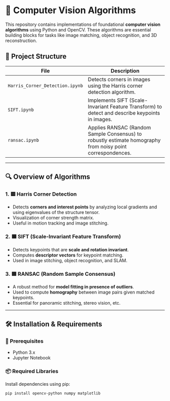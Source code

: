 # 🧠 Computer Vision Algorithms

This repository contains implementations of foundational **computer vision algorithms** using Python and OpenCV. These algorithms are essential building blocks for tasks like image matching, object recognition, and 3D reconstruction.

## 📂 Project Structure

| File | Description |
|------|-------------|
| `Harris_Corner_Detection.ipynb` | Detects corners in images using the Harris corner detection algorithm. |
| `SIFT.ipynb` | Implements SIFT (Scale-Invariant Feature Transform) to detect and describe keypoints in images. |
| `ransac.ipynb` | Applies RANSAC (Random Sample Consensus) to robustly estimate homography from noisy point correspondences. |

---

## 🔍 Overview of Algorithms

### 1. 🟨 Harris Corner Detection
- Detects **corners and interest points** by analyzing local gradients and using eigenvalues of the structure tensor.
- Visualization of corner strength matrix.
- Useful in motion tracking and image stitching.

### 2. 🟦 SIFT (Scale-Invariant Feature Transform)
- Detects keypoints that are **scale and rotation invariant**.
- Computes **descriptor vectors** for keypoint matching.
- Used in image stitching, object recognition, and SLAM.

### 3. 🟥 RANSAC (Random Sample Consensus)
- A robust method for **model fitting in presence of outliers**.
- Used to compute **homography** between image pairs given matched keypoints.
- Essential for panoramic stitching, stereo vision, etc.

---

## 🛠️ Installation & Requirements

### 📌 Prerequisites
- Python 3.x
- Jupyter Notebook

### 📦 Required Libraries

Install dependencies using pip:

```bash
pip install opencv-python numpy matplotlib
